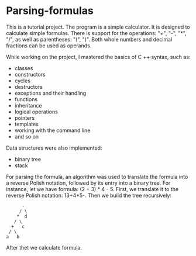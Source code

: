 # Parsing-formulas

This is a tutorial project. The program is a simple calculator. It is designed to calculate simple formulas. There is support for the operations: "+", "-", "*", "/", as well as parentheses: "(", ")". Both whole numbers and decimal fractions can be used as operands.

While working on the project, I mastered the basics of C ++ syntax, such as:
* classes
* constructors
* cycles
* destructors
* exceptions and their handling
* functions
* inheritance
* logical operations
* pointers
* templates
* working with the command line
* and so on

Data structures were also implemented:
* binary tree
* stack

For parsing the formula, an algorithm was used to translate the formula into a reverse Polish notation, followed by its entry into a binary tree.
For instance, let we have formula: (2 + 3) * 4 - 5.
First, we translate it to the reverse Polish notation: 13+4*5-.
Then we build the tree recursively:

	      -
	     / \
	    *  d
	   / \
	  +   c
	 / \
	a   b

After thet we calculate formula.
